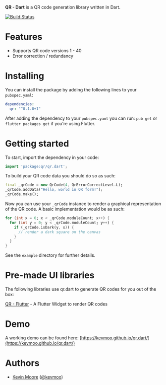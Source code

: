 **QR - Dart** is a QR code generation library written in Dart.

[![Build Status](https://travis-ci.org/kevmoo/qr.dart.svg?branch=master)](https://travis-ci.org/kevmoo/qr.dart)

# Features

- Supports QR code versions 1 - 40
- Error correction / redundancy

# Installing

You can install the package by adding the following lines to your `pubspec.yaml`:

```yaml
dependencies:
  qr: "^0.1.0+1"
```

After adding the dependency to your `pubspec.yaml` you can run: `pub get` or `flutter packages get` if you're using Flutter.

# Getting started

To start, import the dependency in your code:

```dart
import 'package:qr/qr.dart';
```

To build your QR code data you should do so as such:

```dart
final _qrCode = new QrCode(4, QrErrorCorrectLevel.L);
_qrCode.addData("Hello, world in QR form!");
_qrCode.make();
```

Now you can use your `_qrCode` instance to render a graphical representation of the QR code. A basic implementation would be as such:

```dart
for (int x = 0; x < _qrCode.moduleCount; x++) {
  for (int y = 0; y < _qrCode.moduleCount; y++) {
    if (_qrCode.isDark(y, x)) {
      // render a dark square on the canvas
    }
  }
}
```

See the `example` directory for further details.

# Pre-made UI libraries

The following libraries use qr.dart to generate QR codes for you out of the box:

[QR - Flutter](https://github.com/lukef/qr.flutter) - A Flutter Widget to render QR codes

# Demo

A working demo can be found here: [https://kevmoo.github.io/qr.dart/](https://kevmoo.github.io/qr.dart/)


# Authors
 * [Kevin Moore](https://github.com/kevmoo) ([@kevmoo](http://twitter.com/kevmoo))
